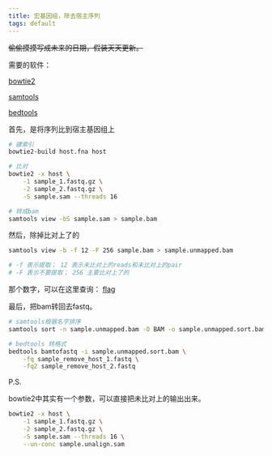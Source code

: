 ```yaml
---
title: 宏基因组，除去宿主序列
tags: default
---
```


~~偷偷摸摸写成未来的日期，假装天天更新。~~

需要的软件：

[bowtie2](https://github.com/BenLangmead/bowtie2)

[samtools](https://github.com/samtools/samtools)

[bedtools](https://github.com/arq5x/bedtools2)


首先，是将序列比到宿主基因组上
```bash
# 建索引
bowtie2-build host.fna host

# 比对
bowtie2 -x host \
	-1 sample_1.fastq.gz \
	-2 sample_2.fastq.gz \
	-S sample.sam --threads 16

# 转成bam
samtools view -bS sample.sam > sample.bam
```

然后，除掉比对上了的
```bash
samtools view -b -f 12 -F 256 sample.bam > sample.unmapped.bam

# -f 表示提取； 12 表示未比对上的reads和未比对上的pair
# -F 表示不要提取； 256 主要比对上了的
```
那个数字，可以在这里查询： [flag](http://broadinstitute.github.io/picard/explain-flags.html)


最后，把bam转回去fastq。
```bash
# samtools根据名字排序
samtools sort -n sample.unmapped.bam -O BAM -o sample.unmapped.sort.bam

# bedtools 转格式
bedtools bamtofastq -i sample.unmapped.sort.bam \
	-fq sample_remove_host_1.fastq \
	-fq2 sample_remove_host_2.fastq
```


P.S.

bowtie2中其实有一个参数，可以直接把未比对上的输出出来。
```bash
bowtie2 -x host \
	-1 sample_1.fastq.gz \
	-2 sample_2.fastq.gz \
	-S sample.sam --threads 16 \
	--un-conc sample.unalign.sam
```



[-_-]:继续努力